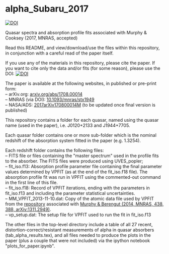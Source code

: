 # alpha_Subaru_2017
<a href="https://doi.org/10.5281/zenodo.574904"><img src="https://zenodo.org/badge/DOI/10.5281/zenodo.574904.svg" alt="DOI"></a>
<!---
<a href="https://zenodo.org/badge/latestdoi/20001/MTMurphy77/alpha_Subaru_2017"><img src="https://zenodo.org/badge/20001/MTMurphy77/alpha_Subaru_2017.svg" alt="10.5281/zenodo.XXXXX"></a>
--->

Quasar spectra and absorption profile fits associated with Murphy &amp; Cooksey (2017, MNRAS, accepted)
<!---
<a href="http://dx.doi.org/10.1093/mnras/stw1482">doi:10.5281/zenodo.51504</a>, <a href="http://arxiv.org/abs/1606.06293">arXiv:1606.06293</a>
-->

Read this README, and view/download/use the files within this repository, in conjunction with a careful read of the paper itself.

If you use any of the materials in this repository, please cite the paper. If you want to cite only the data and/or fits (for some reason), please use the DOI: <a href="https://doi.org/10.5281/zenodo.574904"><img src="https://zenodo.org/badge/DOI/10.5281/zenodo.574904.svg" alt="DOI"></a>

The paper is available at the following websites, in published or pre-print form:<br>
&ndash; arXiv.org: <a href="https://arxiv.org/abs/1708.00014">arxiv.org/abs/1708.00014</a><br>
&ndash; MNRAS (via DOI): <a href="https://doi.org/10.1093/mnras/stx1949">10.1093/mnras/stx1949</a><br>
&ndash; NASA/ADS: <a href="http://adsabs.harvard.edu/cgi-bin/bib_query?arXiv:1708.00014">2017arXiv170800014M</a> (to be updated once final version is published)<br>

This repository contains a folder for each quasar, named using the quasar name (used in the paper), i.e. J0120+2133 and J1944+7705.

Each quasar folder contains one or more sub-folder which is the nominal redshift of the absorption system fitted in the paper (e.g. 1.3254).

Each redshift folder contains the following files:<br>
&ndash; FITS file or files containing the "master spectrum" used in the profile fits to the absorber. The FITS files were produced using UVES_popler;<br>
&ndash; fit_iso.f13: Absorption profile parameter file containing the final parameter values determined by VPFIT (as at the end of the fit_iso.f18 file). The absorption profile fit was run in VPFIT using the commented-out command in the first line of this file.<br>
&ndash; fit_iso.f18: Record of VPFIT iterations, ending with the parameters in fit_iso.f13 and including the parameter statistical uncertainties.<br>
&ndash; MM_VPFIT_2013-11-10.dat: Copy of the atomic data file used by VPFIT from the <a href="https://github.com/MTMurphy77/MMatomdat">repository</a> associated with <a href="http://adsabs.harvard.edu/abs/2014MNRAS.438..388M">Murphy & Berengut (2014, MNRAS, 438, 388, arXiv:1311.2949)</a>.<br>
&ndash; vp_setup.dat: The setup file for VPFIT used to run the fit in fit_iso.f13

The other files in the top-level directory include a table of all 27 recent, distortion-correct/resistant measurements of alpha in quasar absorbers (tab_alpha_results.tex), and all files needed to produce the plots in the paper (plus a couple that were not included) via the ipython notebook "plots_for_paper.ipynb".
